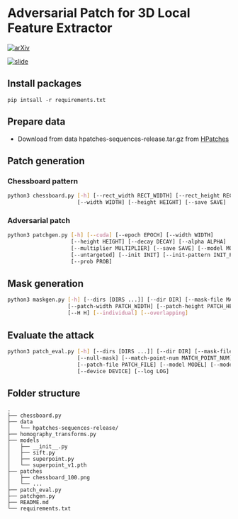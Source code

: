 # Adversarial Patch for 3D Local Feature Extractor

[![arXiv](https://img.shields.io/badge/arXiv-2406.08102-b31b1b.svg)](https://arxiv.org/abs/2406.08102)

[![slide](https://img.shields.io/badge/google%20slide-presentation-ffba00.svg)](https://docs.google.com/presentation/d/e/2PACX-1vS7ybtX8od70jtzw3ggknzAB1CgHYkvqZMPKGhsuv28gr09hEmzewgKnIQqAbeo0bbzmNFzq7isCqb4/pub?start=false&loop=false&delayms=3000)

## Install packages
```
pip intsall -r requirements.txt
```

## Prepare data
- Download from data hpatches-sequences-release.tar.gz from [HPatches](icvl.ee.ic.ac.uk/vbalnt/hpatches/)


## Patch generation
### Chessboard pattern
```bash
python3 chessboard.py [-h] [--rect_width RECT_WIDTH] [--rect_height RECT_HEIGHT]
                      [--width WIDTH] [--height HEIGHT] [--save SAVE]
```

### Adversarial patch
```bash
python3 patchgen.py [-h] [--cuda] [--epoch EPOCH] [--width WIDTH]
                    [--height HEIGHT] [--decay DECAY] [--alpha ALPHA]
                    [--multiplier MULTIPLIER] [--save SAVE] [--model MODEL]
                    [--untargeted] [--init INIT] [--init-pattern INIT_PATTERN]
                    [--prob PROB]
```

## Mask generation
```bash
python3 maskgen.py [-h] [--dirs [DIRS ...]] [--dir DIR] [--mask-file MASK_FILE]
                   [--patch-width PATCH_WIDTH] [--patch-height PATCH_HEIGHT]
                   [--H H] [--individual] [--overlapping]
```

## Evaluate the attack
```bash
python3 patch_eval.py [-h] [--dirs [DIRS ...]] [--dir DIR] [--mask-file MASK_FILE]
                      [--null-mask] [--match-point-num MATCH_POINT_NUM]
                      [--patch-file PATCH_FILE] [--model MODEL] [--model-weight MODEL_WEIGHT]
                      [--device DEVICE] [--log LOG]
```

## Folder structure
```
.
├── chessboard.py
├── data
│   └── hpatches-sequences-release/
├── homography_transforms.py
├── models
│   ├── __init__.py
│   ├── sift.py
│   ├── superpoint.py
│   └── superpoint_v1.pth
├── patches
│   ├── chessboard_100.png
│   └── ...
├── patch_eval.py
├── patchgen.py
├── README.md
└── requirements.txt
```
